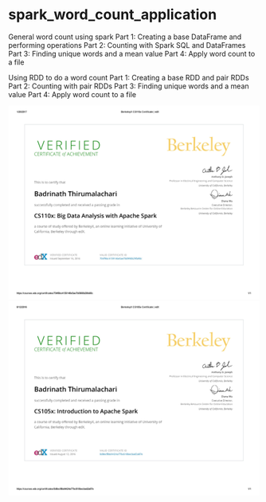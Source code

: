 # spark_word_count_application

General word count using spark
Part 1: Creating a base DataFrame and performing operations
Part 2: Counting with Spark SQL and DataFrames
Part 3: Finding unique words and a mean value
Part 4: Apply word count to a file




Using RDD to do a word count 
Part 1: Creating a base RDD and pair RDDs
Part 2: Counting with pair RDDs
Part 3: Finding unique words and a mean value
Part 4: Apply word count to a file



![certificate](https://github.com/lordbadri/spark_machine_learning_pipeline/blob/master/BerkeleyX%20CS110x%20Certificate%20_%20edX-page-001.jpg)
![certificate](https://github.com/lordbadri/spark_machine_learning_pipeline/blob/master/BerkeleyX%20CS105x%20Certificate%20_%20edX-page-001.jpg)
